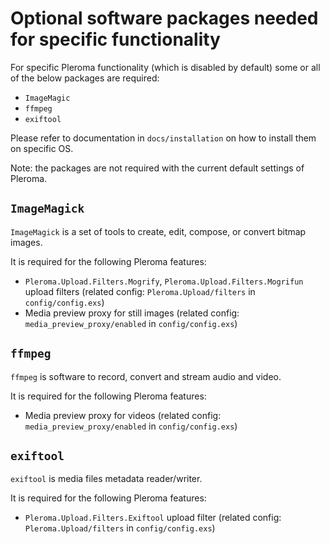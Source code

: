 # Optional software packages needed for specific functionality

For specific Pleroma functionality (which is disabled by default) some or all of the below packages are required:
  * `ImageMagic`
  * `ffmpeg`
  * `exiftool`
  
Please refer to documentation in `docs/installation` on how to install them on specific OS.
  
Note: the packages are not required with the current default settings of Pleroma.

## `ImageMagick`

`ImageMagick` is a set of tools to create, edit, compose, or convert bitmap images.

It is required for the following Pleroma features:
  * `Pleroma.Upload.Filters.Mogrify`, `Pleroma.Upload.Filters.Mogrifun` upload filters (related config: `Pleroma.Upload/filters` in `config/config.exs`)
  * Media preview proxy for still images (related config: `media_preview_proxy/enabled` in `config/config.exs`)
  
## `ffmpeg`

`ffmpeg` is software to record, convert and stream audio and video.

It is required for the following Pleroma features:
  * Media preview proxy for videos (related config: `media_preview_proxy/enabled` in `config/config.exs`)

## `exiftool`

`exiftool` is media files metadata reader/writer.

It is required for the following Pleroma features:
  * `Pleroma.Upload.Filters.Exiftool` upload filter (related config: `Pleroma.Upload/filters` in `config/config.exs`)
